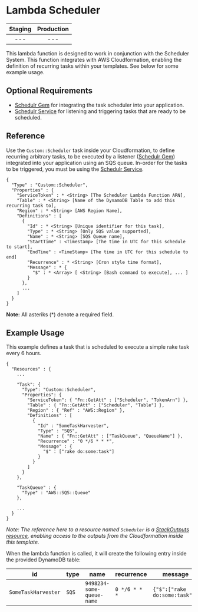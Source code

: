 # Lambda Scheduler

| Staging | Production |
|:-:|:-:|
| --- | --- |

This lambda function is designed to work in conjunction with the Scheduler System. This function integrates with AWS Cloudformation, enabling the definition of recurring tasks within your templates. See below for some example usage.

## Optional Requirements

* [Schedulr Gem](#) for integrating the task scheduler into your application.
* [Schedulr Service](#) for listening and triggering tasks that are ready to be scheduled.

## Reference

Use the `Custom::Scheduler` task inside your Cloudformation, to define recurring arbitrary tasks, to be executed by a listener ([Schedulr Gem](#)) integrated into your application using an SQS queue. In-order for the tasks to be triggered, you must be using the [Schedulr Service](#).

```
{
  "Type" : "Custom::Scheduler",
  "Properties" : {
    "ServiceToken" : * <String> [The Scheduler Lambda Function ARN],
    "Table" : * <String> [Name of the DynamoDB Table to add this recurring task to],
    "Region" : * <String> [AWS Region Name],
    "Definitions" : [
      {
        "Id" : * <String> [Unique identifier for this task],
        "Type" : * <String> [Only SQS value supported],
        "Name" : * <String> [SQS Queue name],
        "StartTime" : <Timestamp> [The time in UTC for this schedule to start],
        "EndTime" : <TimeStamp> [The time in UTC for this schedule to end]
        "Recurrence" : * <String> [Cron style time format],
        "Message" : * {
          "$" : * <Array> [ <String> [Bash command to execute], ... ]
        }
      },
      ...
    ]
  }
}
```

**Note:** All asteriks (*) denote a required field.

## Example Usage

This example defines a task that is scheduled to execute a simple rake task every 6 hours.

```
{
  "Resources" : {
    ...

    "Task": {
      "Type": "Custom::Scheduler",
      "Properties": {
        "ServiceToken": { "Fn::GetAtt" : ["Scheduler", "TokenArn"] },
        "Table" : { "Fn::GetAtt" : ["Scheduler", "Table"] },
        "Region" : { "Ref" : "AWS::Region" },
        "Definitions" : [
          {
            "Id" : "SomeTaskHarvester",
            "Type" : "SQS",
            "Name" : { "Fn::GetAtt" : ["TaskQueue", "QueueName"] },
            "Recurrence" : "0 */6 * * *",
            "Message" : {
              "$" : ["rake do:some:task"]
            }
          }
        ]
      }
    },

    "TaskQueue" : {
      "Type" : "AWS::SQS::Queue"
    },

    ...
  }
}
```

_Note: The reference here to a resource named `Scheduler` is a [StackOutputs resource](http://docs.aws.amazon.com/AWSCloudFormation/latest/UserGuide/walkthrough-custom-resources-lambda-cross-stack-ref.html), enabling access to the outputs from the Cloudformation inside this template._

When the lambda function is called, it will create the following entry inside the provided DynamoDB table:

| id                  | type  | name                      | recurrence    | message                       | start_time                 | end_time |
|---------------------|-------|---------------------------|---------------|-------------------------------|----------------------------|----------|
| `SomeTaskHarvester` | `SQS` | `9498234-some-queue-name` | `0 */6 * * *` | `{"$":["rake do:some:task"]}` | `2015-09-07T12:57:48.489Z` | `null`   |
